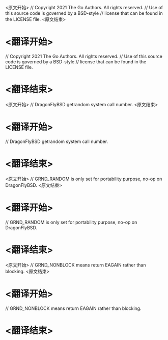 
<原文开始>
// Copyright 2021 The Go Authors. All rights reserved.
// Use of this source code is governed by a BSD-style
// license that can be found in the LICENSE file.
<原文结束>

# <翻译开始>
// Copyright 2021 The Go Authors. All rights reserved.
// Use of this source code is governed by a BSD-style
// license that can be found in the LICENSE file.
# <翻译结束>


<原文开始>
// DragonFlyBSD getrandom system call number.
<原文结束>

# <翻译开始>
// DragonFlyBSD getrandom system call number.
# <翻译结束>


<原文开始>
// GRND_RANDOM is only set for portability purpose, no-op on DragonFlyBSD.
<原文结束>

# <翻译开始>
// GRND_RANDOM is only set for portability purpose, no-op on DragonFlyBSD.
# <翻译结束>


<原文开始>
// GRND_NONBLOCK means return EAGAIN rather than blocking.
<原文结束>

# <翻译开始>
// GRND_NONBLOCK means return EAGAIN rather than blocking.
# <翻译结束>

